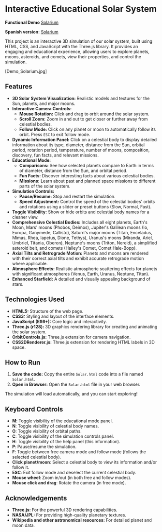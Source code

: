 # Interactive Educational Solar System

**Functional Demo** [Solarium](https://ravendano014.github.io/solarium/) 

**Spanish version:** [Solarium](https://ravendano014.github.io/solarium/solar.html)

This project is an interactive 3D simulation of our solar system, built using HTML, CSS, and JavaScript with the Three.js library. It provides an engaging and educational experience, allowing users to explore planets, moons, asteroids, and comets, view their properties, and control the simulation.

[Demo_Solarium.jpg]

## Features

- **3D Solar System Visualization:** Realistic models and textures for the Sun, planets, and major moons.
- **Interactive Camera Controls:**
    - **Mouse Rotation:** Click and drag to orbit around the solar system.
    - **Scroll Zoom:** Zoom in and out to get closer or further away from celestial bodies.
    - **Follow Mode:** Click on any planet or moon to automatically follow its orbit. Press `ESC` to exit follow mode.
- **Dynamic Information Panel:** Click on a celestial body to display detailed information about its type, diameter, distance from the Sun, orbital period, rotation period, temperature, number of moons, composition, discovery, fun facts, and relevant missions.
- **Educational Mode:**
    - **Comparisons:** See how selected planets compare to Earth in terms of diameter, distance from the Sun, and orbital period.
    - **Fun Facts:** Discover interesting facts about various celestial bodies.
    - **Missions:** Learn about past and planned space missions to different parts of the solar system.
- **Simulation Controls:**
    - **Pause/Resume:** Stop and restart the simulation.
    - **Speed Adjustment:** Control the speed of the celestial bodies' orbits and rotations using a slider or preset buttons (Slow, Normal, Fast).
- **Toggle Visibility:** Show or hide orbits and celestial body names for a cleaner view.
- **Comprehensive Celestial Bodies:** Includes all eight planets, Earth's Moon, Mars' moons (Phobos, Deimos), Jupiter's Galilean moons (Io, Europa, Ganymede, Callisto), Saturn's major moons (Titan, Enceladus, Mimas, Rhea, Iapetus, Dione, Tethys), Uranus's moons (Miranda, Ariel, Umbriel, Titania, Oberon), Neptune's moons (Triton, Nereid), a simplified asteroid belt, and comets (Halley's Comet, Comet Hale-Bopp).
- **Axial Tilts and Retrograde Motion:** Planets and moons are rendered with their correct axial tilts and exhibit accurate retrograde motion where applicable.
- **Atmosphere Effects:** Realistic atmospheric scattering effects for planets with significant atmospheres (Venus, Earth, Uranus, Neptune, Titan).
- **Enhanced Starfield:** A detailed and visually appealing background of stars.

## Technologies Used

- **HTML5:** Structure of the web page.
- **CSS3:** Styling and layout of the interface elements.
- **JavaScript (ES6+):** Core logic and interactivity.
- **Three.js (r128):** 3D graphics rendering library for creating and animating the solar system.
- **OrbitControls.js:** Three.js extension for camera navigation.
- **CSS2DRenderer.js:** Three.js extension for rendering HTML labels in 3D space.

## How to Run

1. **Save the code:** Copy the entire `Solar.html` code into a file named `Solar.html`.
2. **Open in Browser:** Open the `Solar.html` file in your web browser.

The simulation will load automatically, and you can start exploring!

## Keyboard Controls

- **M**: Toggle visibility of the educational mode panel.
- **N**: Toggle visibility of celestial body names.
- **O**: Toggle visibility of orbital paths.
- **C**: Toggle visibility of the simulation controls panel.
- **H**: Toggle visibility of the help panel (this information).
- **P**: Pause/resume the simulation.
- **F**: Toggle between free camera mode and follow mode (follows the selected celestial body).
- **Click planet/moon**: Select a celestial body to view its information and/or follow it.
- **ESC**: Exit follow mode and deselect the current celestial body.
- **Mouse wheel**: Zoom in/out (in both free and follow modes).
- **Mouse click and drag**: Rotate the camera (in free mode).

## Acknowledgements

- **Three.js:** For the powerful 3D rendering capabilities.
- **NASA/JPL:** For providing high-quality planetary textures.
- **Wikipedia and other astronomical resources:** For detailed planet and moon data.
